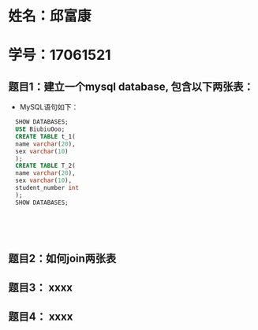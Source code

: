 # 姓名：邱富康
# 学号：17061521

## 题目1：建立一个mysql database, 包含以下两张表：
+ MySQL语句如下：
```sql
  SHOW DATABASES;
  USE BiubiuOoo;
  CREATE TABLE t_1(
  name varchar(20),
  sex varchar(10)
  );
  CREATE TABLE T_2(
  name varchar(20),
  sex varchar(10),
  student_number int
  );
  SHOW DATABASES;
  
  
  
  
```
## 题目2：如何join两张表

## 题目3： xxxx

## 题目4： xxxx
